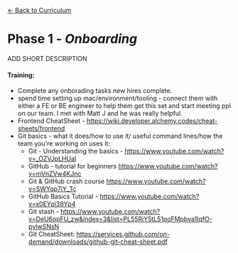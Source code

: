 [← Back to Curriculum](../)

# Phase 1 - *Onboarding*

ADD SHORT DESCRIPTION

#### **Training:**
* Complete any onborading tasks new hires complete. 
* spend time setting up mac/environment/tooling - connect them with either a FE or BE engineer to help them get this set and start meeting ppl on our team. I met with Matt J and he was really helpful.
* Frontend CheatSheet - https://wiki.developer.alchemy.codes/cheat-sheets/frontend 
* Git basics - what it does/how to use it/ useful command lines/how the team you're working on uses it:
  * Git - Understanding the basics - https://www.youtube.com/watch?v=_OZVJpLHUaI
  * GitHub - tutorial for beginners https://www.youtube.com/watch?v=mVnZVw4KJnc 
  * Git & GitHub crash course https://www.youtube.com/watch?v=SWYqp7iY_Tc 
  * GitHub Basics Tutorial - https://www.youtube.com/watch?v=x0EYpi38Yp4 
  * Git stash - https://www.youtube.com/watch?v=DeU6opFU_zw&index=3&list=PL55RiY5tL51poFMpbva1IqfO-pylwSNsN
  * Git CheatSheet: https://services.github.com/on-demand/downloads/github-git-cheat-sheet.pdf 

